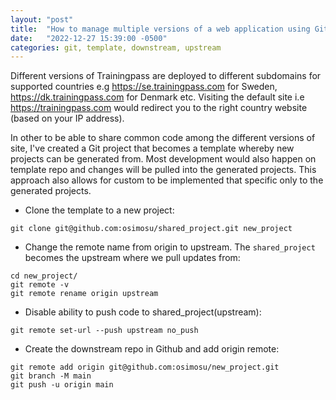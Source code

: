 ```yaml
---
layout: "post"
title:  "How to manage multiple versions of a web application using Git"
date:   "2022-12-27 15:39:00 -0500"
categories: git, template, downstream, upstream
---
```


Different versions of Trainingpass are deployed to different subdomains for supported countries e.g https://se.trainingpass.com for Sweden, https://dk.trainingpass.com for Denmark etc. Visiting the default site i.e https://trainingpass.com would redirect you to the right country website (based on your IP address).

In other to be able to share common code among the different versions of site, I've created a Git project that becomes a template whereby new projects can be generated from.  Most development would also happen on template repo and changes will be pulled into the generated projects. This approach also allows for custom to be implemented that specific only to the generated projects.


- Clone the template to a new project:
```
git clone git@github.com:osimosu/shared_project.git new_project
```

- Change the remote name from origin to upstream. The `shared_project` becomes the upstream where we pull updates from:
```
cd new_project/
git remote -v
git remote rename origin upstream
```

- Disable ability to push code to shared_project(upstream):
```
git remote set-url --push upstream no_push
```

- Create the downstream repo in Github and add origin remote:
 ```
 git remote add origin git@github.com:osimosu/new_project.git
git branch -M main
git push -u origin main
```